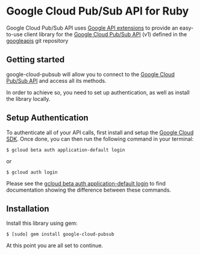 Google Cloud Pub/Sub API for Ruby
=================================================

Google Cloud Pub/Sub API uses [Google API extensions][google-gax] to provide an
easy-to-use client library for the [Google Cloud Pub/Sub API][] (v1) defined in the [googleapis][] git repository


[googleapis]: https://github.com/googleapis/googleapis/tree/master/google/pubsub/v1
[google-gax]: https://github.com/googleapis/gax-ruby
[Google Cloud Pub/Sub API]: https://developers.google.com/apis-explorer/?hl=en_US#p/pubsub/v1

Getting started
---------------

google-cloud-pubsub will allow you to connect to the [Google Cloud Pub/Sub API][] and access all its methods.

In order to achieve so, you need to set up authentication, as well as install the library locally.


Setup Authentication
--------------------

To authenticate all of your API calls, first install and setup the [Google Cloud SDK][].
Once done, you can then run the following command in your terminal:

    $ gcloud beta auth application-default login

or

    $ gcloud auth login

Please see the [gcloud beta auth application-default login][] to find documentation showing the difference between these commands.

[Google Cloud SDK]: https://cloud.google.com/sdk/
[gcloud beta auth application-default login]: https://cloud.google.com/sdk/gcloud/reference/beta/auth/application-default/login


Installation
-------------------

Install this library using gem:

    $ [sudo] gem install google-cloud-pubsub

At this point you are all set to continue.